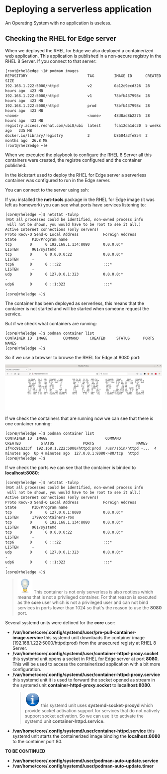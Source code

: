# Deploying a serverless application

An Operating System with no application is useless.

## Checking the RHEL for Edge server

When we deployed the RHEL for Edge we also deployed a containerized web application. This application is published in a non-secure registry in the RHEL 8 Server. If you connect to that server:

```console
[root@rhel8edge ~]# podman images
REPOSITORY                           TAG         IMAGE ID      CREATED       SIZE
192.168.1.222:5000/httpd             v2          0a12c9ecd326  28 hours ago  423 MB
192.168.1.222:5000/httpd             v1          78bfb437998c  28 hours ago  423 MB
192.168.1.222:5000/httpd             prod        78bfb437998c  28 hours ago  423 MB
<none>                               <none>      48d8ad8b2275  28 hours ago  423 MB
registry.access.redhat.com/ubi8/ubi  latest      fca12da1dc30  5 weeks ago   235 MB
docker.io/library/registry           2           b8604a3fe854  2 months ago  26.8 MB
[root@rhel8edge ~]#
```

When we executed the playbook to configure the RHEL 8 Server all this containers were created, the registre configured and the container published.

In the kickstart used to deploy the RHEL for Edge server a serverless container was configured to run in the Edge server.

You can connect to the server using ssh:

If you installed the **net-tools** package in the RHEL for Edge image (it was left as homework) you can see what ports have services listening to:

```console
[core@rheledge ~]$ netstat -tulnp
(Not all processes could be identified, non-owned process info
 will not be shown, you would have to be root to see it all.)
Active Internet connections (only servers)
Proto Recv-Q Send-Q Local Address           Foreign Address         State       PID/Program name    
tcp        0      0 192.168.1.134:8080      0.0.0.0:*               LISTEN      961/systemd         
tcp        0      0 0.0.0.0:22              0.0.0.0:*               LISTEN      -                   
tcp6       0      0 :::22                   :::*                    LISTEN      -                   
udp        0      0 127.0.0.1:323           0.0.0.0:*                           -                   
udp6       0      0 ::1:323                 :::*                                -     
[core@rheledge ~]$
```

The container has been deployed as serverless, this means that the container is not started and will be started when someone request the service.

But if we check what containers are running:

 ```console
[core@rheledge ~]$ podman container list
CONTAINER ID  IMAGE       COMMAND     CREATED     STATUS      PORTS       NAMES
[core@rheledge ~]$ 
```

So if we use a browser to browse the RHEL for Edge at 8080 port:

![APPv1](imgs/appv1.png)

If we check the containers that are running now we can see that there is one container running:

```console
[core@rheledge ~]$ podman container list
CONTAINER ID  IMAGE                          COMMAND               CREATED         STATUS             PORTS                   NAMES
1f4cc91a333f  192.168.1.222:5000/httpd:prod  /usr/sbin/httpd -...  4 minutes ago  Up 4 minutes ago  127.0.0.1:8080->80/tcp  httpd       
[core@rheledge ~]$ 
```

If we check the ports we can see that the container is binded to **localhost:8080**:

```console
[core@rheledge ~]$ netstat -tulnp
(Not all processes could be identified, non-owned process info
 will not be shown, you would have to be root to see it all.)
Active Internet connections (only servers)
Proto Recv-Q Send-Q Local Address           Foreign Address         State       PID/Program name    
tcp        0      0 127.0.0.1:8080          0.0.0.0:*               LISTEN      1799/containers-roo 
tcp        0      0 192.168.1.134:8080      0.0.0.0:*               LISTEN      961/systemd         
tcp        0      0 0.0.0.0:22              0.0.0.0:*               LISTEN      -                   
tcp6       0      0 :::22                   :::*                    LISTEN      -                   
udp        0      0 127.0.0.1:323           0.0.0.0:*                           -                   
udp6       0      0 ::1:323                 :::*                                -                   
[core@rheledge ~]$ 
```

> ![TIP](icons/tip-icon.png) This container is not only serverless is also rootless which means that is not a privileged container. For that reason is executed as the **core** user which is not a privileged user and can not bind services in ports lower than 1024 so that's the reason to use the **8080** port.

Several systemd units were defined for the **core** user:

* **/var/home/core/.config/systemd/user/pre-pull-container-image.service** this systemd unit downloads the container image (192.168.1.222:5000/httpd:prod) from the unsecured registy at RHEL 8 Server.
* **/var/home/core/.config/systemd/user/container-httpd-proxy.socket** this systemd unit opens a socket in RHEL for Edge server at port **8080**. This will be used to access the containerized application with a bit more configuration.
* **/var/home/core/.config/systemd/user/container-httpd-proxy.service** this systemd unit it is used to forward the socket opened as stream in the systemd unit **container-httpd-proxy.socket** to **localhost:8080**.
  > ![INFORMATION](icons/information-icon.png) this systemd unit uses **systemd-socket-proxyd** which provide socket activation support for services that do not natively support socket activation. So we can use it to activate the systemd unit **container-httpd.service**.
* **/var/home/core/.config/systemd/user/container-httpd.service** this systemd unit starts the containerized image binding the **localhost:8080** to the container port 80.


**TO BE CONTINUED**

* **/var/home/core/.config/systemd/user/podman-auto-update.service**
* **/var/home/core/.config/systemd/user/podman-auto-update.timer**